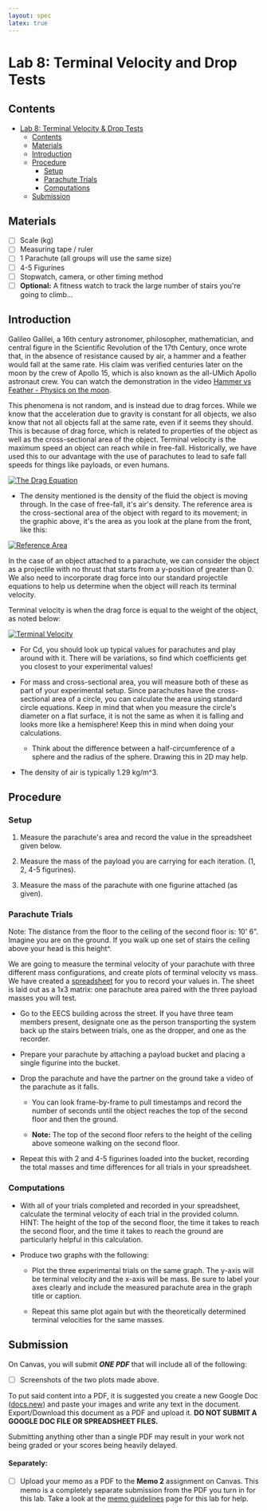 ```yaml
---
layout: spec
latex: true
---
```


# Lab 8: Terminal Velocity and Drop Tests

## Contents

- [Lab 8: Terminal Velocity & Drop Tests](#lab-8-terminal-velocity-and-drop-tests)
  - [Contents](#contents)
  - [Materials](#materials)
  - [Introduction](#introduction)
  - [Procedure](#procedure)
    - [Setup](#setup)
    - [Parachute Trials](#parachute-trials)
    - [Computations](#computations)
  - [Submission](#submission)

## Materials

- [ ] Scale (kg)
- [ ] Measuring tape / ruler
- [ ] 1 Parachute (all groups will use the same size)
- [ ] 4-5 Figurines
- [ ] Stopwatch, camera, or other timing method
- [ ] **Optional:** A fitness watch to track the large number of stairs you're going to climb...

## Introduction

Galileo Galilei, a 16th century astronomer, philosopher, mathematician, and central figure in the Scientific Revolution of the 17th Century, once wrote that, in the absence of resistance caused by air, a hammer and a feather would fall at the same rate. His claim was verified centuries later on the moon by the crew of Apollo 15, which is also known as the all-UMich Apollo astronaut crew. You can watch the demonstration in the video [Hammer vs Feather - Physics on the moon](https://youtu.be/KDp1tiUsZw8?feature=shared).

This phenomena is not random, and is instead due to drag forces. While we know that the acceleration due to gravity is constant for all objects, we also know that not all objects fall at the same rate, even if it seems they should. This is because of drag force, which is related to properties of the object as well as the cross-sectional area of the object. Terminal velocity is the maximum speed an object can reach while in free-fall. Historically, we have used this to our advantage with the use of parachutes to lead to safe fall speeds for things like payloads, or even humans.

[![The Drag Equation](https://www1.grc.nasa.gov/wp-content/uploads/drageq-1-scaled.jpg)](https://www1.grc.nasa.gov/beginners-guide-to-aeronautics/drag-equation/)

- The density mentioned is the density of the fluid the object is moving through. In the case of free-fall, it's air's density. The reference area is the cross-sectional area of the object with regard to its movement; in the graphic above, it's the area as you look at the plane from the front, like this:

[![Reference Area](https://www1.grc.nasa.gov/wp-content/uploads/sized.jpg)](https://www1.grc.nasa.gov/beginners-guide-to-aeronautics/size-effects-on-drag/)

In the case of an object attached to a parachute, we can consider the object as a projectile with no thrust that starts from a y-position of greater than 0. We also need to incorporate drag force into our standard projectile equations to help us determine when the object will reach its terminal velocity.

Terminal velocity is when the drag force is equal to the weight of the object, as noted below:

[![Terminal Velocity](https://www1.grc.nasa.gov/wp-content/uploads/termv.jpg)](https://www1.grc.nasa.gov/beginners-guide-to-aeronautics/termvel/)

- For Cd, you should look up typical values for parachutes and play around with it. There will be variations, so find which coefficients get you closest to your experimental values!

- For mass and cross-sectional area, you will measure both of these as part of your experimental setup. Since parachutes have the cross-sectional area of a circle, you can calculate the area using standard circle equations. Keep in mind that when you measure the circle's diameter on a flat surface, it is not the same as when it is falling and looks more like a hemisphere! Keep this in mind when doing your calculations.

  - Think about the difference between a half-circumference of a sphere and the radius of the sphere. Drawing this in 2D may help.

- The density of air is typically 1.29 kg/m^3.

## Procedure

### Setup

1. Measure the parachute's area and record the value in the spreadsheet given below.

2. Measure the mass of the payload you are carrying for each iteration. (1, 2, 4-5 figurines).

3. Measure the mass of the parachute with one figurine attached (as given).

### Parachute Trials

<div class="primer-spec-callout info" markdown="1">
Note: The distance from the floor to the ceiling of the second floor is: 10' 6".
Imagine you are on the ground. If you walk up one set of stairs the ceiling above your head is this height^.
</div>

We are going to measure the terminal velocity of your parachute with three different mass configurations, and create plots of terminal velocity vs mass. We have created a [spreadsheet](https://docs.google.com/spreadsheets/d/1g0C3GjiIXb2twbJVo77Gfwd3KZr_5--W4aGh4ZKWDxo/edit?usp=sharing) for you to record your values in. The sheet is laid out as a 1x3 matrix: one parachute area paired with the three payload masses you will test.

- Go to the EECS building across the street. If you have three team members present, designate one as the person transporting the system back up the stairs between trials, one as the dropper, and one as the recorder.

- Prepare your parachute by attaching a payload bucket and placing a single figurine into the bucket.

- Drop the parachute and have the partner on the ground take a video of the parachute as it falls.

  - You can look frame-by-frame to pull timestamps and record the number of seconds until the object reaches the top of the second floor and then the ground.

  - **Note:** The top of the second floor refers to the height of the ceiling above someone walking on the second floor.

- Repeat this with 2 and 4-5 figurines loaded into the bucket, recording the total masses and time differences for all trials in your spreadsheet.

### Computations

- With all of your trials completed and recorded in your spreadsheet, calculate the terminal velocity of each trial in the provided column. HINT: The height of the top of the second floor, the time it takes to reach the second floor, and the time it takes to reach the ground are particularly helpful in this calculation.

- Produce two graphs with the following:

  - Plot the three experimental trials on the same graph. The y-axis will be terminal velocity and the x-axis will be mass. Be sure to label your axes clearly and include the measured parachute area in the graph title or caption.

  - Repeat this same plot again but with the theoretically determined terminal velocities for the same masses.

## Submission

On Canvas, you will submit ***ONE PDF*** that will include all of the following:

- [ ] Screenshots of the two plots made above.

To put said content into a PDF, it is suggested you create a new Google Doc ([docs.new](https://docs.new)) and paste your images and write any text in the document. Export/Download this document as a PDF and upload it. **DO NOT SUBMIT A GOOGLE DOC FILE OR SPREADSHEET FILES.**

<div class="primer-spec-callout danger" markdown="1">
Submitting anything other than a single PDF may result in your work not being graded or your scores being heavily delayed.
</div>

#### Separately:

- [ ] Upload your memo as a PDF to the **Memo 2** assignment on Canvas. This memo is a completely separate submission from the PDF you turn in for this lab. Take a look at the [memo guidelines](https://980.engr100.org/labs/memo-guidelines) page for this lab for help.


